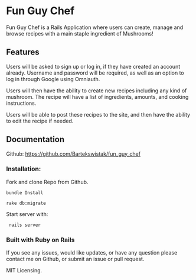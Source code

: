 # Fun Guy Chef

Fun Guy Chef is a Rails Application where users can create, manage and browse recipes with a main staple ingredient of Mushrooms!

## Features

Users will be asked to sign up or log in, if they have created an account
already. Username and password will be required, as well as an option to
log in through Google using Omniauth.

Users will then have the ability to create new recipes including any kind
of mushroom. The recipe will have a list of ingredients, amounts, and cooking instructions.

Users will be able to post these recipes to the site, and then have the
ability to edit the recipe if needed.

## Documentation

Github: https://github.com/Bartekswistak/fun_guy_chef

### Installation:

Fork and clone Repo from Github.
```
bundle Install
```
```
rake db:migrate
```

Start server with:
```
 rails server
 ```

 ### Built with Ruby on Rails

If you see any issues, would like updates, or have any question please contact me on Github, or submit an issue or pull request.

MIT Licensing.
